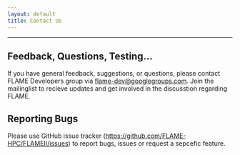 ```yaml
---
layout: default
title: Contact Us
---
```


----

## Feedback, Questions, Testing...

If you have general feedback, suggestions, or questions, please contact FLAME Developers group via flame-dev@googlegroups.com. Join the mailinglist to recieve updates and get involved in the discusstion regarding FLAME.

<!--
Do get in touch with:

 * Chris Greenough (<werkprinzip@gmail.com>)*Author and developer*
 * Mike Holcombe (<m.holcombe@sheffield.ac.uk>)*Author and developer*
 * Alan Kyffin (<alan.kyffin@stfc.ac.uk>), *STFC Rutherford Appleton Laboratory*
-->

## Reporting Bugs

<!--Bug reports can be filed on our [CCPForge project page](http://ccpforge.cse.rl.ac.uk/gf/project/xagents/tracker/?action=TrackerItemBrowse&tracker_id=249). -->

Please use GitHub issue tracker (https://github.com/FLAME-HPC/FLAMEII/issues) to report bugs, issues or request a sepcefic feature.


